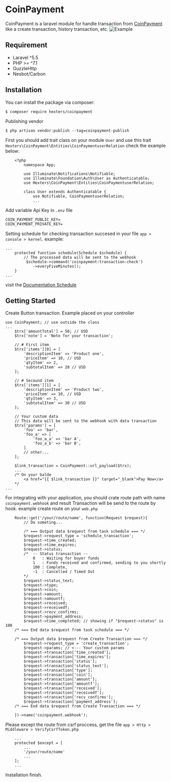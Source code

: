# CoinPayment

CoinPayment is a laravel module for handle transaction from [CoinPayment](https://www.coinpayments.net/) like a create transaction, history transaction, etc.
![Example](https://github.com/hexters/CoinPayment/blob/master/example.png?raw=true)
## Requirement
- Laravel ^5.5
- PHP >= ^7.1
- GuzzleHttp
- Nesbot/Carbon
## Installation
You can install the package via composer:
```
$ composer require hexters/coinpayment
```
Publishing vendor
```
$ php artisan vendor:publish --tag=coinpayment-publish
```
First you should add trait class on your module ```User``` and use this trait ```Hexters\CoinPayment\Entities\CoinPaymentuserRelation``` check the example below:

```
    <?php
        namespace App;

        use Illuminate\Notifications\Notifiable;
        use Illuminate\Foundation\Auth\User as Authenticatable;
        use Hexters\CoinPayment\Entities\CoinPaymentuserRelation;

        class User extends Authenticatable {
            use Notifiable, CoinPaymentuserRelation;
            ...
```

Add variable Api Key in ```.env``` file
```
COIN_PAYMENT_PUBLIC_KEY=
COIN_PAYMENT_PRIVATE_KEY=
```

Setting schedule for checking transaction succesed in your file ```app > console > kernel```. example:
```
...
    protected function schedule(Schedule $schedule) {
        // The processed data will be sent to the webhook
         $schedule->command('coinpayment:transaction-check')
            ->everyFiveMinutes();
    }
...
```
visit the [Documentation Schedule](https://laravel.com/docs/5.6/scheduling)
## Getting Started
Create Button transaction. Example placed on your controller
```
use CoinPayment; // use outside the class
...
    $trx['amountTotal'] = 50; // USD
    $trx['note'] = 'Note for your transaction';

    // # First item
    $trx['items'][0] = [
        'descriptionItem' => 'Product one',
        'priceItem' => 10, // USD
        'qtyItem' => 2,
        'subtotalItem' => 20 // USD
    ];

    // # Secound item
    $trx['items'][1] = [
        'descriptionItem' => 'Product two',
        'priceItem' => 10, // USD
        'qtyItem' => 3,
        'subtotalItem' => 30 // USD
    ];

    // Your custom data
    // This data will be sent to the webhook with data transaction
    $trx['params'] = [
        'foo' => 'bar',
        'foo_a' => [
            'foo_a_a' => 'bar A',
            'foo_a_b' => 'bar B',
        ]
        // other...
    ];

    $link_transaction = CoinPayment::url_payload($trx);
    ...
    /* On your balde
        <a href="{{ $link_transaction }}" target="_blank">Pay Now</a>
    */
...
```
For integrating with your application, you should crate route path with name ```coinpayment.webhook```  and result Transaction will be send to the route by hook. example create route on your ```web.php```
```
    Route::get('/your/route/name', function(Request $request){
        // Do someting...

        /* === Output data $request from task schedule === */
        $request->request_type = 'schedule_transaction';
        $request->time_created;
        $request->time_expires;
        $request->status;
        /*  -- Status transaction --
            0   : Waiting for buyer funds
            1   : Funds received and confirmed, sending to you shortly
            100 : Complete,
            -1  : Cancelled / Timed Out
        */
        $request->status_text;
        $request->type;
        $request->coin;
        $request->amount;
        $request->amountf;
        $request->received;
        $request->receivedf;
        $request->recv_confirms;
        $request->payment_address;
        $request->time_completed; // showing if "$request->status" is 100
    /* === End data $request from task schedule === */

    /* === Output data $request from Create Transaction === */
        $request->request_type = 'create_transaction';
        $request->params; // <--- Your custom params
        $request->transaction['time_created'];
        $request->transaction['time_expires'];
        $request->transaction['status'];
        $request->transaction['status_text'];
        $request->transaction['type'];
        $request->transaction['coin'];
        $request->transaction['amount'];
        $request->transaction['amountf'];
        $request->transaction['received'];
        $request->transaction['receivedf'];
        $request->transaction['recv_confirms'];
        $request->transaction['payment_address'];
    /* === End data $request from Create Transaction === */

    })->name('coinpayment.webhook');
```
Please except the route from csrf proccess, get the file ```app > Http > Middleware > VerifyCsrfToken.php```
```
    ...
    protected $except = [
        ...
        '/your/route/name'
        ...
    ];
    ...
```
Installation finish.
